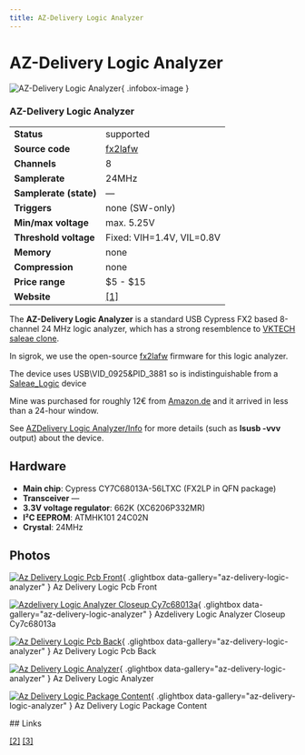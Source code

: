 ```yaml
---
title: AZ-Delivery Logic Analyzer
---
```


# AZ-Delivery Logic Analyzer

<div class="infobox" markdown>

![AZ-Delivery Logic Analyzer](./img/AZ-Delivery_logic_PCB_front.jpg){ .infobox-image }

### AZ-Delivery Logic Analyzer

| | |
|---|---|
| **Status** | supported |
| **Source code** | [fx2lafw](https://github.com/OpenTraceLab/OpenTraceCapture/tree/main/src/hardware/fx2lafw) |
| **Channels** | 8 |
| **Samplerate** | 24MHz |
| **Samplerate (state)** | — |
| **Triggers** | none (SW-only) |
| **Min/max voltage** | max. 5.25V |
| **Threshold voltage** | Fixed: VIH=1.4V, VIL=0.8V |
| **Memory** | none |
| **Compression** | none |
| **Price range** | $5 - $15 |
| **Website** | [[1]](http://xxxx) |

</div>

The **AZ-Delivery Logic Analyzer** is a standard USB Cypress FX2 based 8-channel 24 MHz logic analyzer, which has a strong resemblence to [VKTECH saleae clone](https://sigrok.org/wiki/VKTECH_saleae_clone).

In sigrok, we use the open-source [fx2lafw](https://sigrok.org/wiki/Fx2lafw) firmware for this logic analyzer.

The device uses USB\VID_0925&PID_3881 so is indistinguishable from a [Saleae_Logic](https://sigrok.org/wiki/Saleae_Logic) device

Mine was purchased for roughly 12€ from [Amazon.de](https://amzn.to/3FPKWkb) and it arrived in less than a 24-hour window. 

See [AZDelivery Logic Analyzer/Info](https://sigrok.org/wiki/AZDelivery_Logic_Analyzer/Info) for more details (such as **lsusb -vvv** output) about the device.

## Hardware
- **Main chip**: Cypress CY7C68013A-56LTXC (FX2LP in QFN package)
- **Transceiver** —
- **3.3V voltage regulator**: 662K (XC6206P332MR)
- **I²C EEPROM**: ATMHK101  24C02N
- **Crystal**: 24MHz

## Photos

<div class="photo-grid" markdown>

[![Az Delivery Logic Pcb Front](./img/AZ-Delivery_logic_PCB_front.jpg)](./img/AZ-Delivery_logic_PCB_front.jpg "Az Delivery Logic Pcb Front"){ .glightbox data-gallery="az-delivery-logic-analyzer" }
<span class="caption">Az Delivery Logic Pcb Front</span>

[![Azdelivery Logic Analyzer Closeup Cy7c68013a](./img/Azdelivery_logic_analyzer_closeup_CY7C68013A.jpg)](./img/Azdelivery_logic_analyzer_closeup_CY7C68013A.jpg "Azdelivery Logic Analyzer Closeup Cy7c68013a"){ .glightbox data-gallery="az-delivery-logic-analyzer" }
<span class="caption">Azdelivery Logic Analyzer Closeup Cy7c68013a</span>

[![Az Delivery Logic Pcb Back](./img/AZ-Delivery_logic_PCB_back.jpg)](./img/AZ-Delivery_logic_PCB_back.jpg "Az Delivery Logic Pcb Back"){ .glightbox data-gallery="az-delivery-logic-analyzer" }
<span class="caption">Az Delivery Logic Pcb Back</span>

[![Az Delivery Logic Analyzer](./img/AZ-Delivery_logic_analyzer.jpg)](./img/AZ-Delivery_logic_analyzer.png "Az Delivery Logic Analyzer"){ .glightbox data-gallery="az-delivery-logic-analyzer" }
<span class="caption">Az Delivery Logic Analyzer</span>

[![Az Delivery Logic Package Content](./img/AZ-Delivery_logic_package_content.jpg)](./img/AZ-Delivery_logic_package_content.jpg "Az Delivery Logic Package Content"){ .glightbox data-gallery="az-delivery-logic-analyzer" }
<span class="caption">Az Delivery Logic Package Content</span>

</div>
## Links

[[2]](https://www.amazon.de/AZDelivery-Analyzer-compatible-Arduino-including/dp/B01MUFRHQ2)
[[3]](https://www.az-delivery.de/products/saleae-logic-analyzer)

